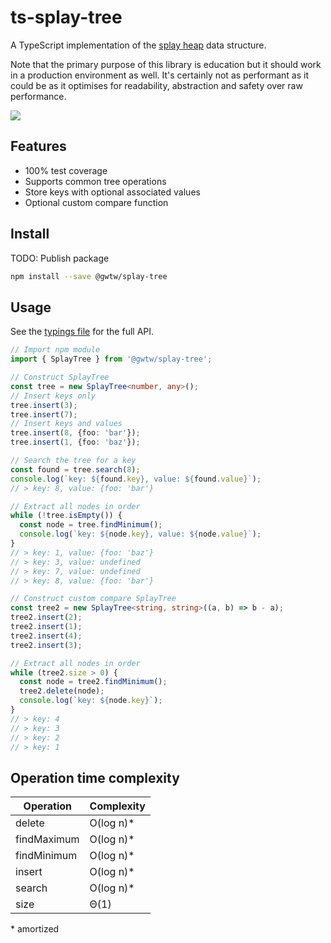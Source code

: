 # ts-splay-tree

A TypeScript implementation of the [splay heap](http://www.growingwiththeweb.com/data-structures/splay-tree/overview/) data structure.

Note that the primary purpose of this library is education but it should work in a production environment as well. It's certainly not as performant as it could be as it optimises for readability, abstraction and safety over raw performance.

![](https://www.growingwiththeweb.com/images/data-structures/splay-tree/worst-case.svg)

## Features

- 100% test coverage
- Supports common tree operations
- Store keys with optional associated values
- Optional custom compare function

## Install

TODO: Publish package

```bash
npm install --save @gwtw/splay-tree
```

## Usage

See the [typings file](./typings/splay-tree.d.ts) for the full API.

```typescript
// Import npm module
import { SplayTree } from '@gwtw/splay-tree';

// Construct SplayTree
const tree = new SplayTree<number, any>();
// Insert keys only
tree.insert(3);
tree.insert(7);
// Insert keys and values
tree.insert(8, {foo: 'bar'});
tree.insert(1, {foo: 'baz'});

// Search the tree for a key
const found = tree.search(8);
console.log(`key: ${found.key}, value: ${found.value}`);
// > key: 8, value: {foo: 'bar'}

// Extract all nodes in order
while (!tree.isEmpty()) {
  const node = tree.findMinimum();
  console.log(`key: ${node.key}, value: ${node.value}`);
}
// > key: 1, value: {foo: 'baz'}
// > key: 3, value: undefined
// > key: 7, value: undefined
// > key: 8, value: {foo: 'bar'}

// Construct custom compare SplayTree
const tree2 = new SplayTree<string, string>((a, b) => b - a);
tree2.insert(2);
tree2.insert(1);
tree2.insert(4);
tree2.insert(3);

// Extract all nodes in order
while (tree2.size > 0) {
  const node = tree2.findMinimum();
  tree2.delete(node);
  console.log(`key: ${node.key}`);
}
// > key: 4
// > key: 3
// > key: 2
// > key: 1
```

## Operation time complexity

| Operation      | Complexity |
| -------------- | ---------- |
| delete         | O(log n)\* |
| findMaximum    | O(log n)\* |
| findMinimum    | O(log n)\* |
| insert         | O(log n)\* |
| search         | O(log n)\* |
| size           | Θ(1)       |

\* amortized
